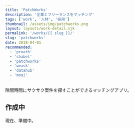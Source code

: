 ```yaml
---
title: 'PatchWorks'
description: '企業とフリーランスをマッチング'
tags: ['work', '人材', '採用']
thumbnail: /assets/img/patchworks.png
layout: layouts/work-detail.njk
permalink: '/works/{{ slug }}/'
slug: 'patchworks'
date: 2018-04-01
recommended:
  - 'proath'
  - 'shabel'
  - 'patchworks'
  - 'weask'
  - 'datahub'
  - 'moai'
---
```


隙間時間にサクサク案件を探すことができるマッチングアプリ。

## 作成中

現在、準備中。
